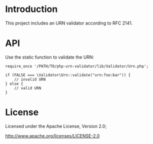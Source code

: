 # Introduction
This project includes an URN validator according to RFC 2141.

# API
Use the static function to validate the URN:

    require_once '/PATH/TO/php-urn-validator/lib/Validator/Urn.php';

    if (FALSE === \Validator\Urn::validate("urn:foo:bar")) {
        // invalid URN
    } else {
        // valid URN
    }

# License
Licensed under the Apache License, Version 2.0;

   http://www.apache.org/licenses/LICENSE-2.0
